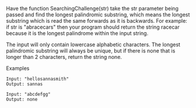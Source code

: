 Have the function SearchingChallenge(str) take the str parameter being passed and find the longest palindromic substring, which means the longest substring which is read the same forwards as it is backwards. For example: if str is "abracecars" then your program should return the string racecar because it is the longest palindrome within the input string.

The input will only contain lowercase alphabetic characters. The longest palindromic substring will always be unique, but if there is none that is longer than 2 characters, return the string none.

Examples

```
Input: "hellosannasmith"
Output: sannas
```

```
Input: "abcdefgg"
Output: none
```